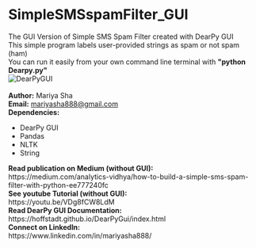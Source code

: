# SimpleSMSspamFilter_GUI
The GUI Version of Simple SMS Spam Filter created with DearPy GUI
<br>
This simple program labels user-provided strings as spam or not spam (ham)
<br>
You can run it easily from your own command line terminal with <b>"python Dearpy.py"</b>
<br>
![DearPyGUI](https://user-images.githubusercontent.com/32107652/99757481-48d73a80-2aa4-11eb-9e11-29fdc96f6c06.jpg)
<br>
<br>
<b>Author:</b> Mariya Sha
<br>
<b>Email:</b> mariyasha888@gmail.com
<br>
<b>Dependencies:</b>
<br>
<ul>
  <li>DearPy GUI</li>
  <li>Pandas</li>
  <li>NLTK</li>
  <li>String</li>
</ul>
<b>Read publication on Medium (without GUI):</b>
<br>
https://medium.com/analytics-vidhya/how-to-build-a-simple-sms-spam-filter-with-python-ee777240fc
<br>
<b>See youtube Tutorial (without GUI):</b>
<br>
https://youtu.be/VDg8fCW8LdM
<br>
<b>Read DearPy GUI Documentation:</b>
<br>
https://hoffstadt.github.io/DearPyGui/index.html
<br>
<b>Connect on LinkedIn:</b>
<br>
https://www.linkedin.com/in/mariyasha888/
